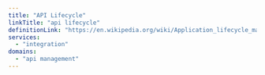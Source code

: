 ```yaml
---
title: "API Lifecycle"
linkTitle: "api lifecycle"
definitionLink: "https://en.wikipedia.org/wiki/Application_lifecycle_management"
services:
  - "integration"
domains:
  - "api management"
---
```

